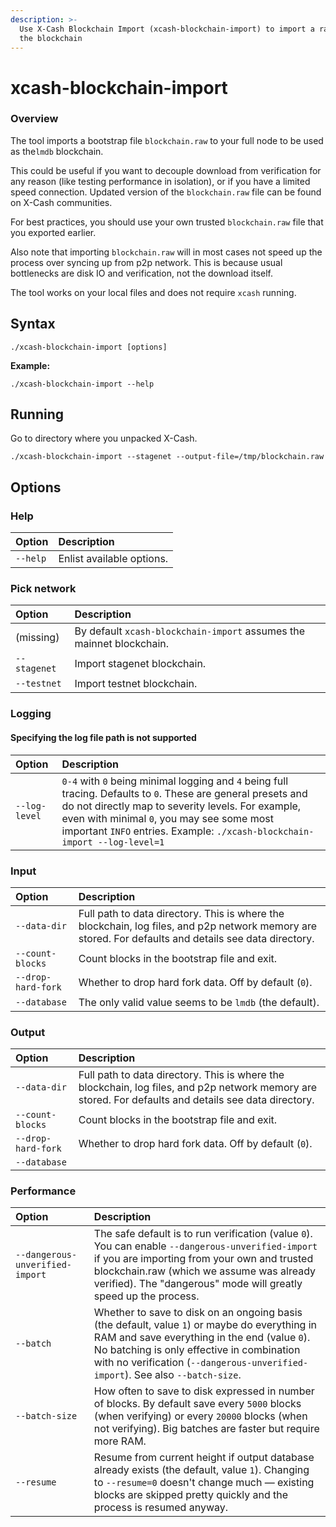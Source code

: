 ```yaml
---
description: >-
  Use X-Cash Blockchain Import (xcash-blockchain-import) to import a raw file of
  the blockchain
---
```


# xcash-blockchain-import

### Overview <a id="overview"></a>

The tool imports a bootstrap file `blockchain.raw` to your full node to be used as the`lmdb` blockchain.

This could be useful if you want to decouple download from verification for any reason \(like testing performance in isolation\), or if you have a limited speed connection. Updated version of the  `blockchain.raw` file can be found on X-Cash communities.

For best practices, you should use your own trusted `blockchain.raw` file that you exported earlier.

Also note that importing `blockchain.raw` will in most cases not speed up the process over syncing up from p2p network. This is because usual bottlenecks are disk IO and verification, not the download itself.

The tool works on your local files and does not require `xcash` running.

## Syntax

`./xcash-blockchain-import [options]`

**Example:**

`./xcash-blockchain-import --help`

## Running

Go to directory where you unpacked X-Cash.

`./xcash-blockchain-import --stagenet --output-file=/tmp/blockchain.raw`

## Options

### Help

| Option | Description |
| :--- | :--- |
| `--help` | Enlist available options. |

### Pick network

| Option | Description |
| :--- | :--- |
| \(missing\) |  By default `xcash-blockchain-import` assumes the mainnet blockchain. |
| `--stagenet` |  Import stagenet blockchain. |
| `--testnet` |  Import testnet blockchain. |

### Logging

#### Specifying the log file path is not supported

| Option | Description |
| :--- | :--- |
| `--log-level` |  `0-4` with `0` being minimal logging and `4` being full tracing. Defaults to `0`. These are general presets and do not directly map to severity levels. For example, even with minimal `0`, you may see some most important `INFO` entries. Example:  `./xcash-blockchain-import --log-level=1` |

### Input

| Option | Description |
| :--- | :--- |
| `--data-dir` |  Full path to data directory. This is where the blockchain, log files, and p2p network memory are stored. For defaults and details see data directory. |
| `--count-blocks` | Count blocks in the bootstrap file and exit. |
| `--drop-hard-fork` |  Whether to drop hard fork data. Off by default \(`0`\). |
| `--database` |  The only valid value seems to be `lmdb` \(the default\). |

### Output

| Option | Description |
| :--- | :--- |
| `--data-dir` |  Full path to data directory. This is where the blockchain, log files, and p2p network memory are stored. For defaults and details see data directory. |
| `--count-blocks` | Count blocks in the bootstrap file and exit. |
| `--drop-hard-fork` |  Whether to drop hard fork data. Off by default \(`0`\). |
| `--database` |  |

### Performance

| Option | Description |
| :--- | :--- |
| `--dangerous-unverified-import` |  The safe default is to run verification \(value `0`\). You can enable `--dangerous-unverified-import` if you are importing from your own and trusted blockchain.raw \(which we assume was already verified\). The "dangerous" mode will greatly speed up the process. |
| `--batch` |  Whether to save to disk on an ongoing basis \(the default, value `1`\) or maybe do everything in RAM and save everything in the end \(value `0`\). No batching is only effective in combination with no verification \(`--dangerous-unverified-import`\). See also `--batch-size`. |
| `--batch-size` |  How often to save to disk expressed in number of blocks. By default save every `5000` blocks \(when verifying\) or every `20000` blocks \(when not verifying\). Big batches are faster but require more RAM. |
| `--resume` |  Resume from current height if output database already exists \(the default, value `1`\). Changing to `--resume=0` doesn't change much — existing blocks are skipped pretty quickly and the process is resumed anyway. |


